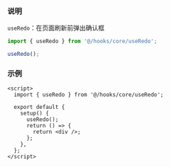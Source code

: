### 说明

`useRedo`：在页面刷新前弹出确认框

```js
import { useRedo } from '@/hooks/core/useRedo';

useRedo();
```

### 示例

```vue
<script>
  import { useRedo } from '@/hooks/core/useRedo';

  export default {
    setup() {
      useRedo();
      return () => {
        return <div />;
      };
    },
  };
</script>
```
